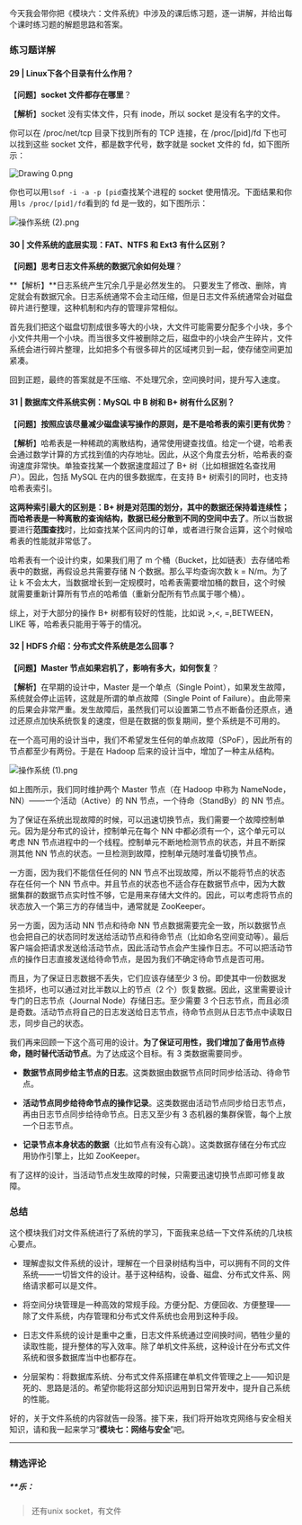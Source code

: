 <p data-nodeid="302713">今天我会带你把《模块六：文件系统》中涉及的课后练习题，逐一讲解，并给出每个课时练习题的解题思路和答案。</p>
<h3 data-nodeid="302714">练习题详解</h3>
<h4 data-nodeid="302715">29 | Linux下各个目录有什么作用？</h4>
<p data-nodeid="302716">【<strong data-nodeid="302778">问题</strong>】<strong data-nodeid="302779">socket 文件都存在哪里</strong>？</p>
<p data-nodeid="302717">【<strong data-nodeid="302785">解析</strong>】socket 没有实体文件，只有 inode，所以 socket 是没有名字的文件。</p>
<p data-nodeid="302718">你可以在 /proc/net/tcp 目录下找到所有的 TCP 连接，在 /proc/[pid]/fd 下也可以找到这些 socket 文件，都是数字代号，数字就是 socket 文件的 fd，如下图所示：</p>
<p data-nodeid="303658" class=""><img src="https://s0.lgstatic.com/i/image2/M01/04/C2/Cip5yF_1k1CAEQSEAAIEojLbG2I362.png" alt="Drawing 0.png" data-nodeid="303661"></p>

<p data-nodeid="302720">你也可以用<code data-backticks="1" data-nodeid="302795">lsof -i -a -p [pid</code>查找某个进程的 socket 使用情况。下面结果和你用<code data-backticks="1" data-nodeid="302797">ls /proc/[pid]/fd</code>看到的 fd 是一致的，如下图所示：</p>
<p data-nodeid="304038" class=""><img src="https://s0.lgstatic.com/i/image/M00/8C/DF/Ciqc1F_1k1iAfL9JAAUoAKqNqrU408.png" alt="操作系统 (2).png" data-nodeid="304045"></p>

<h4 data-nodeid="302722">30 | 文件系统的底层实现：FAT、NTFS 和 Ext3 有什么区别？</h4>
<p data-nodeid="302723"><strong data-nodeid="302807">【问题】思考日志文件系统的数据冗余如何处理</strong>？</p>
<p data-nodeid="302724">**【解析】**日志系统产生冗余几乎是必然发生的。 只要发生了修改、删除，肯定就会有数据冗余。日志系统通常不会主动压缩，但是日志文件系统通常会对磁盘碎片进行整理，这种机制和内存的管理非常相似。</p>
<p data-nodeid="302725">首先我们把这个磁盘切割成很多等大的小块，大文件可能需要分配多个小块，多个小文件共用一个小块。而当很多文件被删除之后，磁盘中的小块会产生碎片，文件系统会进行碎片整理，比如把多个有很多碎片的区域拷贝到一起，使存储空间更加紧凑。</p>
<p data-nodeid="302726">回到正题，最终的答案就是不压缩、不处理冗余，空间换时间，提升写入速度。</p>
<h4 data-nodeid="302727">31 | 数据库文件系统实例：MySQL 中 B 树和 B+ 树有什么区别？</h4>
<p data-nodeid="302728">【<strong data-nodeid="302824">问题</strong>】<strong data-nodeid="302825">按照应该尽量减少磁盘读写操作的原则，是不是哈希表的索引更有优势</strong>？</p>
<p data-nodeid="302729">【<strong data-nodeid="302831">解析</strong>】哈希表是一种稀疏的离散结构，通常使用键查找值。给定一个键，哈希表会通过数学计算的方式找到值的内存地址。因此，从这个角度去分析，哈希表的查询速度非常快。单独查找某一个数据速度超过了 B+ 树（比如根据姓名查找用户）。因此，包括 MySQL 在内的很多数据库，在支持 B+ 树索引的同时，也支持哈希表索引。</p>
<p data-nodeid="302730"><strong data-nodeid="302840">这两种索引最大的区别是：B+ 树是对范围的划分，其中的数据还保持着连续性；而哈希表是一种离散的查询结构，数据已经分散到不同的空间中去了</strong>。所以当数据要进行<strong data-nodeid="302841">范围查找</strong>时，比如查找某个区间内的订单，或者进行聚合运算，这个时候哈希表的性能就非常低了。</p>
<p data-nodeid="302731">哈希表有一个设计约束，如果我们用了 m 个桶（Bucket，比如链表）去存储哈希表中的数据，再假设总共需要存储 N 个数据。那么平均查询次数 k = N/m。为了让 k 不会太大，当数据增长到一定规模时，哈希表需要增加桶的数目，这个时候就需要重新计算所有节点的哈希值（重新分配所有节点属于哪个桶）。</p>
<p data-nodeid="302732">综上，对于大部分的操作 B+ 树都有较好的性能，比如说 &gt;,&lt;, =,BETWEEN，LIKE 等，哈希表只能用于等于的情况。</p>
<h4 data-nodeid="302733">32 | HDFS 介绍：分布式文件系统是怎么回事？</h4>
<p data-nodeid="302734"><strong data-nodeid="302851">【问题】Master 节点如果宕机了，影响有多大，如何恢复</strong>？</p>
<p data-nodeid="302735">【<strong data-nodeid="302857">解析</strong>】在早期的设计中，Master 是一个单点（Single Point），如果发生故障，系统就会停止运转，这就是所谓的单点故障（Single Point of Failure）。由此带来的后果会非常严重。发生故障后，虽然我们可以设置第二节点不断备份还原点，通过还原点加快系统恢复的速度，但是在数据的恢复期间，整个系统是不可用的。</p>
<p data-nodeid="302736">在一个高可用的设计当中，我们不希望发生任何的单点故障（SPoF），因此所有的节点都至少有两份。于是在 Hadoop 后来的设计当中，增加了一种主从结构。</p>
<p data-nodeid="304430" class="te-preview-highlight"><img src="https://s0.lgstatic.com/i/image/M00/8C/EB/CgqCHl_1k2eAEVJTAAE0WCtVV3o533.png" alt="操作系统 (1).png" data-nodeid="304437"></p>


<p data-nodeid="302739">如上图所示，我们同时维护两个 Master 节点（在 Hadoop 中称为 NameNode，NN）——一个活动（Active）的 NN 节点，一个待命（StandBy）的 NN 节点。</p>
<p data-nodeid="302740">为了保证在系统出现故障的时候，可以迅速切换节点，我们需要一个故障控制单元。因为是分布式的设计，控制单元在每个 NN 中都必须有一个，这个单元可以考虑 NN 节点进程中的一个线程。控制单元不断地检测节点的状态，并且不断探测其他 NN 节点的状态。一旦检测到故障，控制单元随时准备切换节点。</p>
<p data-nodeid="302741">一方面，因为我们不能信任任何的 NN 节点不出现故障，所以不能将节点的状态存在任何一个 NN 节点中。并且节点的状态也不适合存在数据节点中，因为大数据集群的数据节点实时性不够，它是用来存储大文件的。因此，可以考虑将节点的状态放入一个第三方的存储当中，通常就是 ZooKeeper。</p>
<p data-nodeid="302742">另一方面，因为活动 NN 节点和待命 NN 节点数据需要完全一致，所以数据节点也会把自己的状态同时发送给活动节点和待命节点（比如命名空间变动等）。最后客户端会把请求发送给活动节点，因此活动节点会产生操作日志。不可以把活动节点的操作日志直接发送给待命节点，是因为我们不确定待命节点是否可用。</p>
<p data-nodeid="302743">而且，为了保证日志数据不丢失，它们应该存储至少 3 份。即使其中一份数据发生损坏，也可以通过对比半数以上的节点（2 个）恢复数据。因此，这里需要设计专门的日志节点（Journal Node）存储日志。至少需要 3 个日志节点，而且必须是奇数。活动节点将自己的日志发送给日志节点，待命节点则从日志节点中读取日志，同步自己的状态。</p>
<p data-nodeid="302744">我们再来回顾一下这个高可用的设计。<strong data-nodeid="302873">为了保证可用性，我们增加了备用节点待命，随时替代活动节点</strong>。为了达成这个目标。有 3 类数据需要同步。</p>
<ul data-nodeid="302745">
<li data-nodeid="302746">
<p data-nodeid="302747"><strong data-nodeid="302878">数据节点同步给主节点的日志</strong>。这类数据由数据节点同时同步给活动、待命节点。</p>
</li>
<li data-nodeid="302748">
<p data-nodeid="302749"><strong data-nodeid="302883">活动节点同步给待命节点的操作记录</strong>。这类数据由活动节点同步给日志节点，再由日志节点同步给待命节点。日志又至少有 3 态机器的集群保管，每个上放一个日志节点。</p>
</li>
<li data-nodeid="302750">
<p data-nodeid="302751"><strong data-nodeid="302888">记录节点本身状态的数据</strong>（比如节点有没有心跳）。这类数据存储在分布式应用协作引擎上，比如 ZooKeeper。</p>
</li>
</ul>
<p data-nodeid="302752">有了这样的设计，当活动节点发生故障的时候，只需要迅速切换节点即可修复故障。</p>
<h3 data-nodeid="302753">总结</h3>
<p data-nodeid="302754">这个模块我们对文件系统进行了系统的学习，下面我来总结一下文件系统的几块核心要点。</p>
<ul data-nodeid="302755">
<li data-nodeid="302756">
<p data-nodeid="302757">理解虚拟文件系统的设计，理解在一个目录树结构当中，可以拥有不同的文件系统——一切皆文件的设计。基于这种结构，设备、磁盘、分布式文件系、网络请求都可以是文件。</p>
</li>
<li data-nodeid="302758">
<p data-nodeid="302759">将空间分块管理是一种高效的常规手段。方便分配、方便回收、方便整理——除了文件系统，内存管理和分布式文件系统也会用到这种手段。</p>
</li>
<li data-nodeid="302760">
<p data-nodeid="302761">日志文件系统的设计是重中之重，日志文件系统通过空间换时间，牺牲少量的读取性能，提升整体的写入效率。除了单机文件系统，这种设计在分布式文件系统和很多数据库当中也都存在。</p>
</li>
<li data-nodeid="302762">
<p data-nodeid="302763">分层架构：将数据库系统、分布式文件系搭建在单机文件管理之上——知识是死的、思路是活的。希望你能将这部分知识运用到日常开发中，提升自己系统的性能。</p>
</li>
</ul>
<p data-nodeid="302764">好的，关于文件系统的内容就告一段落。接下来，我们将开始攻克网络与安全相关知识，请和我一起来学习“<strong data-nodeid="302901">模块七：网络与安全</strong>”吧。</p>

---

### 精选评论

##### **乐：
> 还有unix socket，有文件

